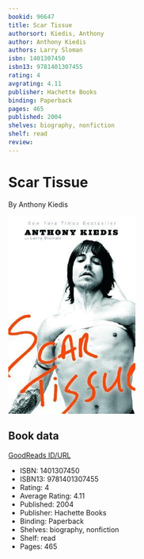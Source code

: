 ```yaml
---
bookid: 96647
title: Scar Tissue
authorsort: Kiedis, Anthony
author: Anthony Kiedis
authors: Larry Sloman
isbn: 1401307450
isbn13: 9781401307455
rating: 4
avgrating: 4.11
publisher: Hachette Books
binding: Paperback
pages: 465
published: 2004
shelves: biography, nonfiction
shelf: read
review: 
---
```


# Scar Tissue

By Anthony Kiedis

![](../../assets/bookcovers/1348688305l/96647.jpg)

## Book data

[GoodReads ID/URL](https://www.goodreads.com/book/show/96647)

- ISBN: 1401307450
- ISBN13: 9781401307455
- Rating: 4
- Average Rating: 4.11
- Published: 2004
- Publisher: Hachette Books
- Binding: Paperback
- Shelves: biography, nonfiction
- Shelf: read
- Pages: 465

